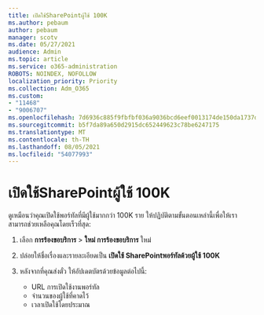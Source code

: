 ```yaml
---
title: เปิดใช้SharePointผู้ใช้ 100K
ms.author: pebaum
author: pebaum
manager: scotv
ms.date: 05/27/2021
audience: Admin
ms.topic: article
ms.service: o365-administration
ROBOTS: NOINDEX, NOFOLLOW
localization_priority: Priority
ms.collection: Adm_O365
ms.custom:
- "11468"
- "9006707"
ms.openlocfilehash: 7d6936c885f9fbfbf036a9036bcd6eef0013174de150da1737df69a6fa3d2834
ms.sourcegitcommit: b5f7da89a650d2915dc652449623c78be6247175
ms.translationtype: MT
ms.contentlocale: th-TH
ms.lasthandoff: 08/05/2021
ms.locfileid: "54077993"
---
```

# <a name="launch-sharepoint-portal-with-100k-users"></a>เปิดใช้SharePointผู้ใช้ 100K

ดูเหมือนว่าคุณเปิดใช้พอร์ทัลที่มีผู้ใช้มากกว่า 100K ราย ให้ปฏิบัติตามขั้นตอนเหล่านี้เพื่อให้เราสามารถช่วยเหลือคุณโดยเร็วที่สุด:

1. เลือก **การร้องขอบริการ**  >  **ใหม่ การร้องขอบริการ** ใหม่

1. ปล่อยให้ชื่อเรื่องและรายละเอียดเป็น **เปิดใช้ SharePointพอร์ทัลด้วยผู้ใช้ 100K**

1. หลังจากที่คุณส่งตั๋ว ให้อัปเดตบัตรด้วยข้อมูลต่อไปนี้:

    - URL การเปิดใช้งานพอร์ทัล 
    - จํานวนของผู้ใช้ที่คาดไว้ 
    - เวลาเปิดใช้โดยประมาณ 
